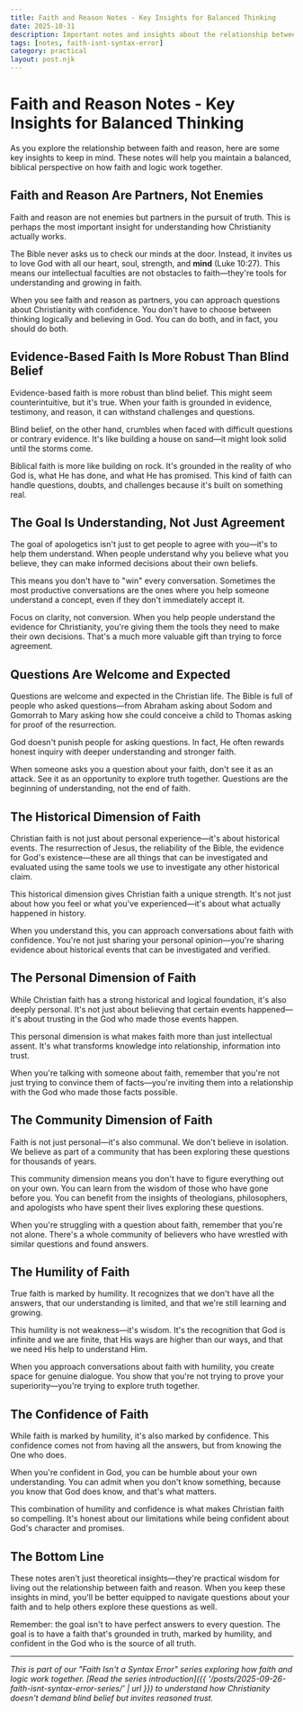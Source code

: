 ```yaml
---
title: Faith and Reason Notes - Key Insights for Balanced Thinking
date: 2025-10-31
description: Important notes and insights about the relationship between faith and reason - from evidence-based belief to the partnership of logic and trust.
tags: [notes, faith-isnt-syntax-error]
category: practical
layout: post.njk
---
```


# Faith and Reason Notes - Key Insights for Balanced Thinking

As you explore the relationship between faith and reason, here are some key insights to keep in mind. These notes will help you maintain a balanced, biblical perspective on how faith and logic work together.

## Faith and Reason Are Partners, Not Enemies

Faith and reason are not enemies but partners in the pursuit of truth. This is perhaps the most important insight for understanding how Christianity actually works.

The Bible never asks us to check our minds at the door. Instead, it invites us to love God with all our heart, soul, strength, and **mind** (Luke 10:27). This means our intellectual faculties are not obstacles to faith—they're tools for understanding and growing in faith.

When you see faith and reason as partners, you can approach questions about Christianity with confidence. You don't have to choose between thinking logically and believing in God. You can do both, and in fact, you should do both.

## Evidence-Based Faith Is More Robust Than Blind Belief

Evidence-based faith is more robust than blind belief. This might seem counterintuitive, but it's true. When your faith is grounded in evidence, testimony, and reason, it can withstand challenges and questions.

Blind belief, on the other hand, crumbles when faced with difficult questions or contrary evidence. It's like building a house on sand—it might look solid until the storms come.

Biblical faith is more like building on rock. It's grounded in the reality of who God is, what He has done, and what He has promised. This kind of faith can handle questions, doubts, and challenges because it's built on something real.

## The Goal Is Understanding, Not Just Agreement

The goal of apologetics isn't just to get people to agree with you—it's to help them understand. When people understand why you believe what you believe, they can make informed decisions about their own beliefs.

This means you don't have to "win" every conversation. Sometimes the most productive conversations are the ones where you help someone understand a concept, even if they don't immediately accept it.

Focus on clarity, not conversion. When you help people understand the evidence for Christianity, you're giving them the tools they need to make their own decisions. That's a much more valuable gift than trying to force agreement.

## Questions Are Welcome and Expected

Questions are welcome and expected in the Christian life. The Bible is full of people who asked questions—from Abraham asking about Sodom and Gomorrah to Mary asking how she could conceive a child to Thomas asking for proof of the resurrection.

God doesn't punish people for asking questions. In fact, He often rewards honest inquiry with deeper understanding and stronger faith.

When someone asks you a question about your faith, don't see it as an attack. See it as an opportunity to explore truth together. Questions are the beginning of understanding, not the end of faith.

## The Historical Dimension of Faith

Christian faith is not just about personal experience—it's about historical events. The resurrection of Jesus, the reliability of the Bible, the evidence for God's existence—these are all things that can be investigated and evaluated using the same tools we use to investigate any other historical claim.

This historical dimension gives Christian faith a unique strength. It's not just about how you feel or what you've experienced—it's about what actually happened in history.

When you understand this, you can approach conversations about faith with confidence. You're not just sharing your personal opinion—you're sharing evidence about historical events that can be investigated and verified.

## The Personal Dimension of Faith

While Christian faith has a strong historical and logical foundation, it's also deeply personal. It's not just about believing that certain events happened—it's about trusting in the God who made those events happen.

This personal dimension is what makes faith more than just intellectual assent. It's what transforms knowledge into relationship, information into trust.

When you're talking with someone about faith, remember that you're not just trying to convince them of facts—you're inviting them into a relationship with the God who made those facts possible.

## The Community Dimension of Faith

Faith is not just personal—it's also communal. We don't believe in isolation. We believe as part of a community that has been exploring these questions for thousands of years.

This community dimension means you don't have to figure everything out on your own. You can learn from the wisdom of those who have gone before you. You can benefit from the insights of theologians, philosophers, and apologists who have spent their lives exploring these questions.

When you're struggling with a question about faith, remember that you're not alone. There's a whole community of believers who have wrestled with similar questions and found answers.

## The Humility of Faith

True faith is marked by humility. It recognizes that we don't have all the answers, that our understanding is limited, and that we're still learning and growing.

This humility is not weakness—it's wisdom. It's the recognition that God is infinite and we are finite, that His ways are higher than our ways, and that we need His help to understand Him.

When you approach conversations about faith with humility, you create space for genuine dialogue. You show that you're not trying to prove your superiority—you're trying to explore truth together.

## The Confidence of Faith

While faith is marked by humility, it's also marked by confidence. This confidence comes not from having all the answers, but from knowing the One who does.

When you're confident in God, you can be humble about your own understanding. You can admit when you don't know something, because you know that God does know, and that's what matters.

This combination of humility and confidence is what makes Christian faith so compelling. It's honest about our limitations while being confident about God's character and promises.

## The Bottom Line

These notes aren't just theoretical insights—they're practical wisdom for living out the relationship between faith and reason. When you keep these insights in mind, you'll be better equipped to navigate questions about your faith and to help others explore these questions as well.

Remember: the goal isn't to have perfect answers to every question. The goal is to have a faith that's grounded in truth, marked by humility, and confident in the God who is the source of all truth.

---

*This is part of our "Faith Isn't a Syntax Error" series exploring how faith and logic work together. [Read the series introduction]({{ '/posts/2025-09-26-faith-isnt-syntax-error-series/' | url }}) to understand how Christianity doesn't demand blind belief but invites reasoned trust.*
